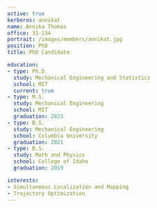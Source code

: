```yaml
---
active: true
kerberos: annikat
name: Annika Thomas
office: 31-234
portrait: /images/members/annikat.jpg
position: PhD
title: PhD Candidate

education:
- type: Ph.D.
  study: Mechanical Engineering and Statistics
  school: MIT
  current: true
- type: M.S.
  study: Mechanical Engineering
  school: MIT
  graduation: 2023
- type: B.S. 
  study: Mechanical Engineering
  school: Columbia University
  graduation: 2021
- type: B.S.
  study: Math and Physics
  school: College of Idaho
  graduation: 2019

interests:
- Simultaneous Localization and Mapping
- Trajectory Optimization
---
```

